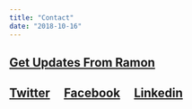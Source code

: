 ```yaml
---
title: "Contact"
date: "2018-10-16"
---
```


## **[Get Updates From Ramon](https://ramonsuarez.com/do-you-want-to-hear-from-me/)**

## [Twitter](https://twitter.com/ramonsuarez)     [Facebook](https://www.facebook.com/Ramon-Suarez-736506193359264/)     [Linkedin](https://www.linkedin.com/in/ramonsuarez/)
